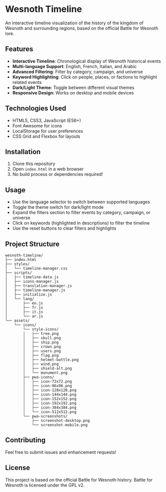# Wesnoth Timeline

An interactive timeline visualization of the history of the kingdom of Wesnoth and surrounding regions, based on the official Battle for Wesnoth lore.

## Features

- **Interactive Timeline**: Chronological display of Wesnoth historical events
- **Multi-language Support**: English, French, Italian, and Arabic
- **Advanced Filtering**: Filter by category, campaign, and universe
- **Keyword Highlighting**: Click on people, places, or factions to highlight related events
- **Dark/Light Theme**: Toggle between different visual themes
- **Responsive Design**: Works on desktop and mobile devices

## Technologies Used

- HTML5, CSS3, JavaScript (ES6+)
- Font Awesome for icons
- LocalStorage for user preferences
- CSS Grid and Flexbox for layouts

## Installation

1. Clone this repository
2. Open `index.html` in a web browser
3. No build process or dependencies required!

## Usage

- Use the language selector to switch between supported languages
- Toggle the theme switch for dark/light mode
- Expand the filters section to filter events by category, campaign, or universe
- Click on keywords (highlighted in descriptions) to filter the timeline
- Use the reset buttons to clear filters and highlights

## Project Structure

```
wesnoth-timeline/
├── index.html
├── styles/
│   └── timeline-manager.css
├── scripts/
│   ├── timeline-data.js
│   ├── icons-manager.js
│   ├── translation-manager.js
│   ├── timeline-manager.js
│   ├── initialize.js
│   └── lang/
│       ├── en.js
│       ├── fr.js
│       ├── it.js
│       └── ar.js
└── assets/
    └── icons/
        └── style-icons/
		│	├── tree.png
		│	├── skull.png
		│	├── ship.png
		│	├── crown.png
		│	├── users.png
		│	├── flag.png
		│	├── helmet-battle.png
		│	├── wind.png
		│	├── shield-alt.png
		│	└── monument.png
		├── pwa-icons/
		│   ├── icon-72x72.png
		│   ├── icon-96x96.png
		│   ├── icon-128x128.png
		│   ├── icon-144x144.png
		│   ├── icon-152x152.png
		│   ├── icon-192x192.png
		│   ├── icon-384x384.png
		│   └── icon-512x512.png
		└── pwa-screenshots/
			├── screenshot-desktop.png
			└── screenshot-mobile.png
```

## Contributing

Feel free to submit issues and enhancement requests!

## License

This project is based on the official Battle for Wesnoth history. Battle for Wesnoth is licensed under the GPL v2.